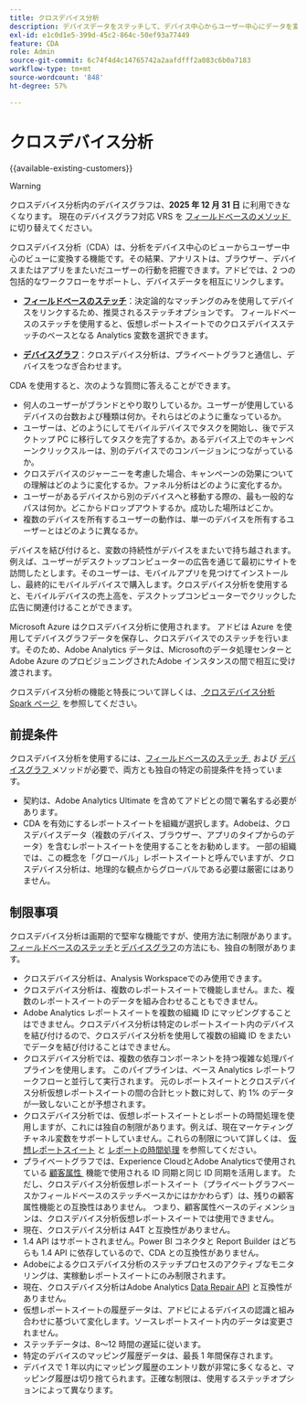 ```yaml
---
title: クロスデバイス分析
description: デバイスデータをステッチして、デバイス中心からユーザー中心にデータを変更する方法を説明します。
exl-id: e1c0d1e5-399d-45c2-864c-50ef93a77449
feature: CDA
role: Admin
source-git-commit: 6c74f4d4c14765742a2aafdfff2a083c6b0a7183
workflow-type: tm+mt
source-wordcount: '848'
ht-degree: 57%

---
```


# クロスデバイス分析

{{available-existing-customers}}

>[!WARNING]
>
>クロスデバイス分析内のデバイスグラフは、**2025 年 12 月 31 日** に利用できなくなります。 現在のデバイスグラフ対応 VRS を [&#x200B; フィールドベースのメソッド &#x200B;](/help/components/cda/field-based-stitching.md) に切り替えてください。
>


クロスデバイス分析（CDA）は、分析をデバイス中心のビューからユーザー中心のビューに変換する機能です。その結果、アナリストは、ブラウザー、デバイスまたはアプリをまたいだユーザーの行動を把握できます。アドビでは、2 つの包括的なワークフローをサポートし、デバイスデータを相互にリンクします。

* [**フィールドベースのステッチ**](field-based-stitching.md)：決定論的なマッチングのみを使用してデバイスをリンクするため、推奨されるステッチオプションです。
フィールドベースのステッチを使用すると、仮想レポートスイートでのクロスデバイスステッチのベースとなる Analytics 変数を選択できます。

* [**デバイスグラフ**](device-graph.md)：クロスデバイス分析は、プライベートグラフと通信し、デバイスをつなぎ合わせます。

CDA を使用すると、次のような質問に答えることができます。

* 何人のユーザーがブランドとやり取りしているか。ユーザーが使用しているデバイスの台数および種類は何か。それらはどのように重なっているか。
* ユーザーは、どのようにしてモバイルデバイスでタスクを開始し、後でデスクトップ PC に移行してタスクを完了するか。あるデバイス上でのキャンペーンクリックスルーは、別のデバイスでのコンバージョンにつながっているか。
* クロスデバイスのジャーニーを考慮した場合、キャンペーンの効果についての理解はどのように変化するか。ファネル分析はどのように変化するか。
* ユーザーがあるデバイスから別のデバイスへと移動する際の、最も一般的なパスは何か。どこからドロップアウトするか。成功した場所はどこか。
* 複数のデバイスを所有するユーザーの動作は、単一のデバイスを所有するユーザーとはどのように異なるか。

デバイスを結び付けると、変数の持続性がデバイスをまたいで持ち越されます。例えば、ユーザーがデスクトップコンピューターの広告を通じて最初にサイトを訪問したとします。そのユーザーは、モバイルアプリを見つけてインストールし、最終的にモバイルデバイスで購入します。クロスデバイス分析を使用すると、モバイルデバイスの売上高を、デスクトップコンピューターでクリックした広告に関連付けることができます。

Microsoft Azure はクロスデバイス分析に使用されます。 アドビは Azure を使用してデバイスグラフデータを保存し、クロスデバイスでのステッチを行います。そのため、Adobe Analytics データは、Microsoftのデータ処理センターとAdobe Azure のプロビジョニングされたAdobe インスタンスの間で相互に受け渡されます。

クロスデバイス分析の機能と特長について詳しくは、[&#x200B; クロスデバイス分析 Spark ページ &#x200B;](https://express.adobe.com/page/8ZpjsX6Lp5XTM/) を参照してください。

## 前提条件

クロスデバイス分析を使用するには、[&#x200B; フィールドベースのステッチ &#x200B;](field-based-stitching.md) および [&#x200B; デバイスグラフ &#x200B;](device-graph.md) メソッドが必要で、両方とも独自の特定の前提条件を持っています。

* 契約は、Adobe Analytics Ultimate を含めてアドビとの間で署名する必要があります。
* CDA を有効にするレポートスイートを組織が選択します。Adobeは、クロスデバイスデータ（複数のデバイス、ブラウザー、アプリのタイプからのデータ）を含むレポートスイートを使用することをお勧めします。 一部の組織では、この概念を「グローバル」レポートスイートと呼んでいますが、クロスデバイス分析は、地理的な観点からグローバルである必要は厳密にはありません。

## 制限事項

クロスデバイス分析は画期的で堅牢な機能ですが、使用方法に制限があります。[フィールドベースのステッチ](field-based-stitching.md)と[デバイスグラフ](device-graph.md)の方法にも、独自の制限があります。

* クロスデバイス分析は、Analysis Workspaceでのみ使用できます。
* クロスデバイス分析は、複数のレポートスイートで機能しません。また、複数のレポートスイートのデータを組み合わせることもできません。
* Adobe Analytics レポートスイートを複数の組織 ID にマッピングすることはできません。クロスデバイス分析は特定のレポートスイート内のデバイスを結び付けるので、クロスデバイス分析を使用して複数の組織 ID をまたいでデータを結び付けることはできません。
* クロスデバイス分析では、複数の依存コンポーネントを持つ複雑な処理パイプラインを使用します。 このパイプラインは、ベース Analytics レポートワークフローと並行して実行されます。 元のレポートスイートとクロスデバイス分析仮想レポートスイートの間の合計ヒット数に対して、約 1% のデータが一致しないことが予想されます。
* クロスデバイス分析では、仮想レポートスイートとレポートの時間処理を使用しますが、これには独自の制限があります。例えば、現在マーケティングチャネル変数をサポートしていません。これらの制限について詳しくは、 [仮想レポートスイート](/help/components/vrs/vrs-about.md) と [レポートの時間処理](/help/components/vrs/vrs-report-time-processing.md) を参照してください。
* プライベートグラフでは、Experience CloudとAdobe Analyticsで使用されている [&#x200B; 顧客属性 &#x200B;](https://experienceleague.adobe.com/en/docs/core-services/interface/services/customer-attributes/attributes) 機能で使用される ID 同期と同じ ID 同期を活用します。 ただし、クロスデバイス分析仮想レポートスイート（プライベートグラフベースかフィールドベースのステッチベースかにはかかわらず）は、残りの顧客属性機能との互換性はありません。 つまり、顧客属性ベースのディメンションは、クロスデバイス分析仮想レポートスイートでは使用できません。
* 現在、クロスデバイス分析は A4T と互換性がありません。
* 1.4 API はサポートされません。Power BI コネクタと Report Builder はどちらも 1.4 API に依存しているので、CDA との互換性がありません。
* Adobeによるクロスデバイス分析のステッチプロセスのアクティブなモニタリングは、実稼動レポートスイートにのみ制限されます。
* 現在、クロスデバイス分析はAdobe Analytics [Data Repair API](https://developer.adobe.com/analytics-apis/docs/2.0/) と互換性がありません。
* 仮想レポートスイートの履歴データは、アドビによるデバイスの認識と組み合わせに基づいて変化します。ソースレポートスイート内のデータは変更されません。
* ステッチデータは、8～12 時間の遅延に従います。
* 特定のデバイスのマッピング履歴データは、最長 1 年間保存されます。
* デバイスで 1 年以内にマッピング履歴のエントリ数が非常に多くなると、マッピング履歴は切り捨てられます。正確な制限は、使用するステッチオプションによって異なります。
